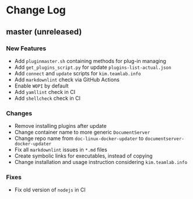 # Change Log

## master (unreleased)

### New Features

* Add `pluginmaster.sh` containing methods for plug-in managing
* Add `get_plugins_script.py` for update `plugins-list-actual.json`
* Add `connect` and `update` scripts for `kim.teamlab.info`
* Add `markdownlint` check via GitHub Actions
* Enable `WOPI` by default
* Add `yamllint` check in CI
* Add `shellcheck` check in CI

### Changes

* Remove installing plugins after update
* Change container name to more generic `DocumentServer`
* Change repo name from `doc-linux-docker-updater` to
  `documentserver-docker-updater`
* Fix all `markdownlint` issues in `*.md` files
* Create symbolic links for executables, instead of copying
* Change installation and usage instruction
  considering `kim.teamlab.info`

### Fixes

* Fix old version of `nodejs` in CI
